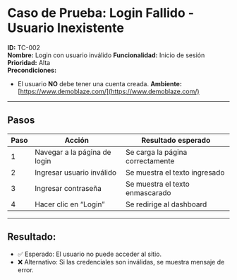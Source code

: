 # Caso de Prueba: Login Fallido - Usuario Inexistente

**ID:** TC-002  
**Nombre:** Login con usuario inválido
**Funcionalidad:** Inicio de sesión  
**Prioridad:** Alta  
**Precondiciones:**
- El usuario **NO** debe tener una cuenta creada.
**Ambiente:** [https://www.demoblaze.com/](https://www.demoblaze.com/)


---

## Pasos

| Paso | Acción                        | Resultado esperado                  |
|------|-------------------------------|-------------------------------------|
| 1    | Navegar a la página de login  | Se carga la página correctamente   |
| 2    | Ingresar usuario inválido     | Se muestra el texto ingresado      |
| 3    | Ingresar contraseña           | Se muestra el texto enmascarado      |
| 4    | Hacer clic en “Login”         | Se redirige al dashboard            |

---

## Resultado:
- ✅ Esperado: El usuario no puede acceder al sitio.
- ❌ Alternativo: Si las credenciales son inválidas, se muestra mensaje de error.
